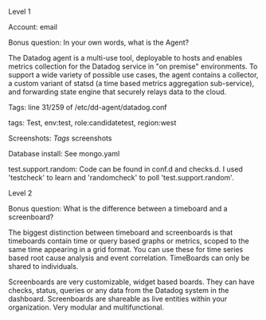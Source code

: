 Level 1 

Account: email

Bonus question: In your own words, what is the Agent?

The Datadog agent is a multi-use tool, deployable to hosts and enables metrics collection for the Datadog service in "on premise" environments. To support a wide variety of possible use cases, the agent contains a collector, a custom variant of statsd (a time based metrics aggregation sub-service), and forwarding state engine that securely relays data to the cloud.

Tags: line 31/259 of /etc/dd-agent/datadog.conf

tags: Test, env:test, role:candidatetest, region:west

Screenshots: *Tags* screenshots
 
 Database install: See mongo.yaml
 
 test.support.random: Code can be found in conf.d and checks.d. I used 'testcheck' to learn and 'randomcheck' to poll 'test.support.random'. 
 
Level 2


Bonus question: What is the difference between a timeboard and a screenboard?

The biggest distinction between timeboard and screenboards is that timeboards contain time or query based graphs or metrics, scoped to the same time appearing in a grid format. You can use these for time series based root cause analysis and event correlation. TimeBoards can only be shared to individuals.

Screenboards are very customizable, widget based boards. They can have checks, status, queries or any data from the Datadog system in the dashboard. Screenboards are shareable as live entities within your organization. Very modular and multifunctional. 
